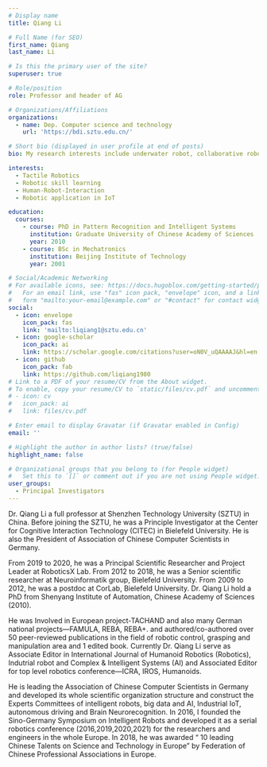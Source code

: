 ```yaml
---
# Display name
title: Qiang Li

# Full Name (for SEO)
first_name: Qiang
last_name: Li

# Is this the primary user of the site?
superuser: true

# Role/position
role: Professor and header of AG

# Organizations/Affiliations
organizations:
  - name: Dep. Computer science and technology
    url: 'https://bdi.sztu.edu.cn/'

# Short bio (displayed in user profile at end of posts)
bio: My research interests include underwater robot, collaborative robots, humanoid robots.

interests:
  - Tactile Robotics
  - Robotic skill learning
  - Human-Robot-Interaction
  - Robotic application in IoT

education:
  courses:
    - course: PhD in Pattern Recognition and Intelligent Systems
      institution: Graduate University of Chinese Academy of Sciences
      year: 2010
    - course: BSc in Mechatronics
      institution: Beijing Institute of Technology
      year: 2001

# Social/Academic Networking
# For available icons, see: https://docs.hugoblox.com/getting-started/page-builder/#icons
#   For an email link, use "fas" icon pack, "envelope" icon, and a link in the
#   form "mailto:your-email@example.com" or "#contact" for contact widget.
social:
  - icon: envelope
    icon_pack: fas
    link: 'mailto:liqiang1@sztu.edu.cn'
  - icon: google-scholar
    icon_pack: ai
    link: https://scholar.google.com/citations?user=oN0V_uQAAAAJ&hl=en
  - icon: github
    icon_pack: fab
    link: https://github.com/liqiang1980
# Link to a PDF of your resume/CV from the About widget.
# To enable, copy your resume/CV to `static/files/cv.pdf` and uncomment the lines below.
# - icon: cv
#   icon_pack: ai
#   link: files/cv.pdf

# Enter email to display Gravatar (if Gravatar enabled in Config)
email: ''

# Highlight the author in author lists? (true/false)
highlight_name: false

# Organizational groups that you belong to (for People widget)
#   Set this to `[]` or comment out if you are not using People widget.
user_groups:
  - Principal Investigators
---
```


Dr. Qiang Li a full professor at Shenzhen Technology University (SZTU) in China. Before joining the SZTU, he was a Principle Investigator at the Center for Cognitive Interaction Technology (CITEC) in Bielefeld University. He is also the President of Association of Chinese Computer Scientists in Germany.

From 2019 to 2020, he was a Principal Scientific Researcher and Project Leader at RoboticsX Lab. From 2012 to 2018, he was a Senior scientific researcher at Neuroinformatik group, Bielefeld University. From 2009 to 2012, he was a postdoc at CorLab, Bielefeld University. Dr. Qiang Li hold a PhD from Shenyang Institute of Automation, Chinese Academy of Sciences (2010). 

He was Involved in European project-TACHAND and also many German national projects—FAMULA, REBA, REBA+. and authored/co-authored over 50 peer-reviewed publications in the field of robotic control, grasping and manipulation area and 1 edited book. Currently Dr. Qiang Li serve as Associate Editor in International Journal of Humanoid Robotics (Robotics), Indutrial robot and Complex & Intelligent Systems (AI) and Associated Editor for top level robotics conference—ICRA, IROS, Humanoids.

He is leading the Association of Chinese Computer Scientists in Germany and developed its whole scientific organization structure and construct the Experts Committees of intelligent robots, big data and AI, Industrial IoT, autonomous driving and Brain Neurorecognition. In 2016, I founded the Sino-Germany Symposium on Intelligent Robots and developed it as a
serial robotics conference (2016,2019,2020,2021) for the researchers and engineers in the whole Europe. In 2018, he was awarded “ 10 leading Chinese Talents on Science and Technology in Europe” by Federation of Chinese Professional Associations in Europe.
